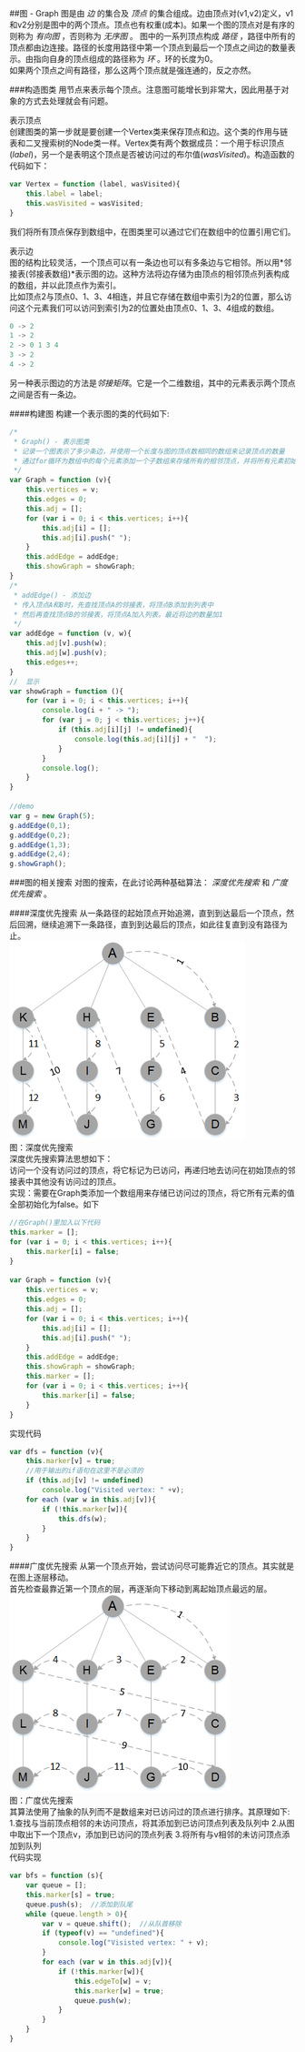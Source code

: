<a name="graph"></a>
##图 - Graph
图是由 *边* 的集合及 *顶点* 的集合组成。边由顶点对(v1,v2)定义，v1和v2分别是图中的两个顶点。顶点也有权重(成本)。如果一个图的顶点对是有序的则称为 *有向图* ，否则称为 *无序图* 。
图中的一系列顶点构成 *路径* ，路径中所有的顶点都由边连接。路径的长度用路径中第一个顶点到最后一个顶点之间边的数量表示。由指向自身的顶点组成的路径称为 *环* 。环的长度为0。  
如果两个顶点之间有路径，那么这两个顶点就是强连通的，反之亦然。  

###构造图类
用节点来表示每个顶点。注意图可能增长到非常大，因此用基于对象的方式去处理就会有问题。  

表示顶点  
创建图类的第一步就是要创建一个Vertex类来保存顶点和边。这个类的作用与链表和二叉搜索树的Node类一样。Vertex类有两个数据成员：一个用于标识顶点(*label*)，另一个是表明这个顶点是否被访问过的布尔值(*wasVisited*)。构造函数的代码如下：  
```javascript
var Vertex = function (label, wasVisited){
	this.label = label;
	this.wasVisited = wasVisited;
}
```
我们将所有顶点保存到数组中，在图类里可以通过它们在数组中的位置引用它们。  

表示边  
图的结构比较灵活，一个顶点可以有一条边也可以有多条边与它相邻。所以用*邻接表(邻接表数组)*表示图的边。这种方法将边存储为由顶点的相邻顶点列表构成的数组，并以此顶点作为索引。  
比如顶点2与顶点0、1、3、4相连，并且它存储在数组中索引为2的位置，那么访问这个元素我们可以访问到索引为2的位置处由顶点0、1、3、4组成的数组。
```javascript
0 -> 2
1 -> 2
2 -> 0 1 3 4
3 -> 2
4 -> 2
```
另一种表示图边的方法是*邻接矩阵*。它是一个二维数组，其中的元素表示两个顶点之间是否有一条边。  

####构建图
构建一个表示图的类的代码如下:  
```javascript
/*
 * Graph() - 表示图类
 * 记录一个图表示了多少条边，并使用一个长度与图的顶点数相同的数组来记录顶点的数量
 * 通过for循环为数组中的每个元素添加一个子数组来存储所有的相邻顶点，并将所有元素初始化为空字符串
 */
var Graph = function (v){
	this.vertices = v;
	this.edges = 0;
	this.adj = [];
	for (var i = 0; i < this.vertices; i++){
		this.adj[i] = [];
		this.adj[i].push(" ");
	}
	this.addEdge = addEdge;
	this.showGraph = showGraph;
}
/*
 * addEdge() - 添加边
 * 传入顶点A和B时，先查找顶点A的邻接表，将顶点B添加到列表中
 * 然后再查找顶点B的邻接表，将顶点A加入列表。最近将边的数量加1
 */
var addEdge = function (v, w){
	this.adj[v].push(w);
	this.adj[w].push(v);
	this.edges++;
}
//	显示
var showGraph = function (){
	for (var i = 0; i < this.vertices; i++){
		console.log(i + " -> ");
		for (var j = 0; j < this.vertices; j++){
			if (this.adj[i][j] != undefined){
				console.log(this.adj[i][j] + "  ");
			}
		}
		console.log();
	}
}

//demo
var g = new Graph(5);
g.addEdge(0,1);
g.addEdge(0,2);
g.addEdge(1,3);
g.addEdge(2,4);
g.showGraph();
```

###图的相关搜索
对图的搜索，在此讨论两种基础算法： *深度优先搜索* 和 *广度优先搜索* 。  

####深度优先搜索
从一条路径的起始顶点开始追溯，直到到达最后一个顶点，然后回溯，继续追溯下一条路径，直到到达最后的顶点，如此往复直到没有路径为止。  
![Alt text](dfs.png)  
图：深度优先搜索  
深度优先搜索算法思想如下：  
访问一个没有访问过的顶点，将它标记为已访问，再递归地去访问在初始顶点的邻接表中其他没有访问过的顶点。  
实现：需要在Graph类添加一个数组用来存储已访问过的顶点，将它所有元素的值全部初始化为false。如下
```javascript
//在Graph()里加入以下代码
this.marker = [];
for (var i = 0; i < this.vertices; i++){
	this.marker[i] = false;
}

var Graph = function (v){
	this.vertices = v;
	this.edges = 0;
	this.adj = [];
	for (var i = 0; i < this.vertices; i++){
		this.adj[i] = [];
		this.adj[i].push(" ");
	}
	this.addEdge = addEdge;
	this.showGraph = showGraph;
	this.marker = [];
	for (var i = 0; i < this.vertices; i++){
		this.marker[i] = false;
	}
}
```
实现代码
```javascript
var dfs = function (v){
	this.marker[v] = true;
	//用于输出的if语句在这里不是必须的
	if (this.adj[v] != undefined)
		console.log("Visited vertex: " +v);
	for each (var w in this.adj[v]){
		if (!this.marker[w]){
			this.dfs(w);
		}
	}
}
```

####广度优先搜索
从第一个顶点开始，尝试访问尽可能靠近它的顶点。其实就是在图上逐层移动。  
首先检查最靠近第一个顶点的层，再逐渐向下移动到离起始顶点最远的层。
![Alt text](bfs.png)  
图：广度优先搜索  
其算法使用了抽象的队列而不是数组来对已访问过的顶点进行排序。其原理如下:  
1.查找与当前顶点相邻的未访问顶点，将其添加到已访问顶点列表及队列中
2.从图中取出下一个顶点v，添加到已访问的顶点列表
3.将所有与v相邻的未访问顶点添加到队列  
代码实现
```javascript
var bfs = function (s){
	var queue = [];
	this.marker[s] = true;
	queue.push(s);	//添加到队尾
	while (queue.length > 0){
		var v = queue.shift();	//从队首移除
		if (typeof(v) == "undefined"){
			console.log("Visisted vertex: " + v);
		}
		for each (var w in this.adj[v]){
			if (!this.marker[w]){
				this.edgeTo[w] = v;
				this.marker[w] = true;
				queue.push(w);
			}
		}
	}
}
```
